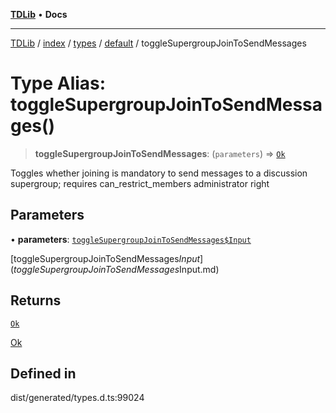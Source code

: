 [**TDLib**](../../../../../../README.md) • **Docs**

***

[TDLib](../../../../../../modules.md) / [index](../../../../../README.md) / [types](../../../README.md) / [default](../README.md) / toggleSupergroupJoinToSendMessages

# Type Alias: toggleSupergroupJoinToSendMessages()

> **toggleSupergroupJoinToSendMessages**: (`parameters`) => [`Ok`](Ok-1.md)

Toggles whether joining is mandatory to send messages to a discussion supergroup; requires can_restrict_members administrator right

## Parameters

• **parameters**: [`toggleSupergroupJoinToSendMessages$Input`](toggleSupergroupJoinToSendMessages$Input.md)

[toggleSupergroupJoinToSendMessages$Input](toggleSupergroupJoinToSendMessages$Input.md)

## Returns

[`Ok`](Ok-1.md)

[Ok](Ok-1.md)

## Defined in

dist/generated/types.d.ts:99024
